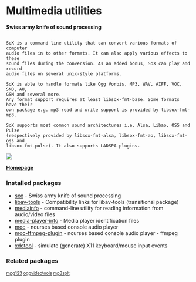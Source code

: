 # Multimedia utilities

__Swiss army knife of sound processing__

```

SoX is a command line utility that can convert various formats of computer
audio files in to other formats. It can also apply various effects to these
sound files during the conversion. As an added bonus, SoX can play and record
audio files on several unix-style platforms.

SoX is able to handle formats like Ogg Vorbis, MP3, WAV, AIFF, VOC, SND, AU,
GSM and several more.
Any format support requires at least libsox-fmt-base. Some formats have their
own package e.g. mp3 read and write support is provided by libsox-fmt-mp3.

SoX supports most common sound architectures i.e. Alsa, Libao, OSS and Pulse
(respectively provided by libsox-fmt-alsa, libsox-fmt-ao, libsox-fmt-oss and
libsox-fmt-pulse). It also supports LADSPA plugins.

```

![](https://screenshots.debian.net/thumbnail/sox/)


 **[Homepage](http://sox.sourceforge.net)**

### Installed packages

* [sox](https://packages.debian.org/jessie/sox) - Swiss army knife of sound processing
* [libav-tools](https://packages.debian.org/jessie/libav-tools) - Compatibility links for libav-tools (transitional package)
* [mediainfo](https://packages.debian.org/jessie/mediainfo) - command-line utility for reading information from audio/video files
* [media-player-info](https://packages.debian.org/jessie/media-player-info) - Media player identification files
* [moc](https://packages.debian.org/jessie/moc) - ncurses based console audio player
* [moc-ffmpeg-plugin](https://packages.debian.org/jessie/moc-ffmpeg-plugin) - ncurses based console audio player - ffmpeg plugin
* [xdotool](https://packages.debian.org/jessie/xdotool) - simulate (generate) X11 keyboard/mouse input events

### Related packages

<sub> [mpg123](https://packages.debian.org/jessie/mpg123) [oggvideotools](https://packages.debian.org/jessie/oggvideotools) [mp3splt](https://packages.debian.org/jessie/mp3splt)  </sub>
